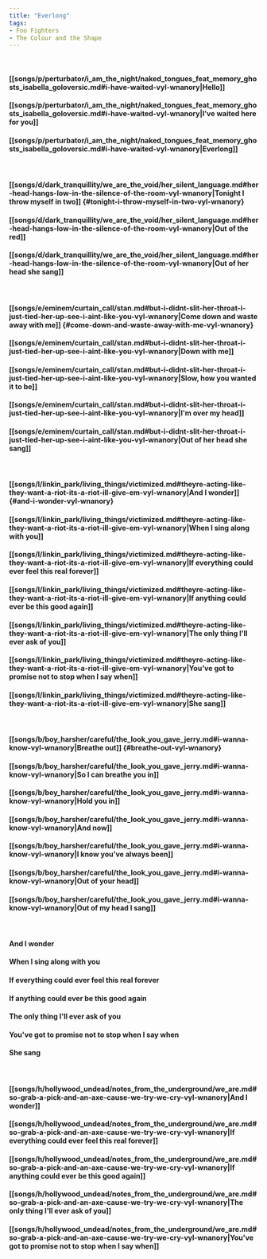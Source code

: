 ```yaml
---
title: "Everlong"
tags:
- Foo Fighters
- The Colour and the Shape
---
```

&nbsp;
#### [[songs/p/perturbator/i_am_the_night/naked_tongues_feat_memory_ghosts_isabella_goloversic.md#i-have-waited-vyl-wnanory|Hello]]
#### [[songs/p/perturbator/i_am_the_night/naked_tongues_feat_memory_ghosts_isabella_goloversic.md#i-have-waited-vyl-wnanory|I've waited here for you]]
#### [[songs/p/perturbator/i_am_the_night/naked_tongues_feat_memory_ghosts_isabella_goloversic.md#i-have-waited-vyl-wnanory|Everlong]]
&nbsp;
#### [[songs/d/dark_tranquillity/we_are_the_void/her_silent_language.md#her-head-hangs-low-in-the-silence-of-the-room-vyl-wnanory|Tonight I throw myself in two]] {#tonight-i-throw-myself-in-two-vyl-wnanory}
#### [[songs/d/dark_tranquillity/we_are_the_void/her_silent_language.md#her-head-hangs-low-in-the-silence-of-the-room-vyl-wnanory|Out of the red]]
#### [[songs/d/dark_tranquillity/we_are_the_void/her_silent_language.md#her-head-hangs-low-in-the-silence-of-the-room-vyl-wnanory|Out of her head she sang]]
&nbsp;
#### [[songs/e/eminem/curtain_call/stan.md#but-i-didnt-slit-her-throat-i-just-tied-her-up-see-i-aint-like-you-vyl-wnanory|Come down and waste away with me]] {#come-down-and-waste-away-with-me-vyl-wnanory}
#### [[songs/e/eminem/curtain_call/stan.md#but-i-didnt-slit-her-throat-i-just-tied-her-up-see-i-aint-like-you-vyl-wnanory|Down with me]]
#### [[songs/e/eminem/curtain_call/stan.md#but-i-didnt-slit-her-throat-i-just-tied-her-up-see-i-aint-like-you-vyl-wnanory|Slow, how you wanted it to be]]
#### [[songs/e/eminem/curtain_call/stan.md#but-i-didnt-slit-her-throat-i-just-tied-her-up-see-i-aint-like-you-vyl-wnanory|I'm over my head]]
#### [[songs/e/eminem/curtain_call/stan.md#but-i-didnt-slit-her-throat-i-just-tied-her-up-see-i-aint-like-you-vyl-wnanory|Out of her head she sang]]
&nbsp;
#### [[songs/l/linkin_park/living_things/victimized.md#theyre-acting-like-they-want-a-riot-its-a-riot-ill-give-em-vyl-wnanory|And I wonder]] {#and-i-wonder-vyl-wnanory}
#### [[songs/l/linkin_park/living_things/victimized.md#theyre-acting-like-they-want-a-riot-its-a-riot-ill-give-em-vyl-wnanory|When I sing along with you]]
#### [[songs/l/linkin_park/living_things/victimized.md#theyre-acting-like-they-want-a-riot-its-a-riot-ill-give-em-vyl-wnanory|If everything could ever feel this real forever]]
#### [[songs/l/linkin_park/living_things/victimized.md#theyre-acting-like-they-want-a-riot-its-a-riot-ill-give-em-vyl-wnanory|If anything could ever be this good again]]
#### [[songs/l/linkin_park/living_things/victimized.md#theyre-acting-like-they-want-a-riot-its-a-riot-ill-give-em-vyl-wnanory|The only thing I'll ever ask of you]]
#### [[songs/l/linkin_park/living_things/victimized.md#theyre-acting-like-they-want-a-riot-its-a-riot-ill-give-em-vyl-wnanory|You've got to promise not to stop when I say when]]
#### [[songs/l/linkin_park/living_things/victimized.md#theyre-acting-like-they-want-a-riot-its-a-riot-ill-give-em-vyl-wnanory|She sang]]
&nbsp;
#### [[songs/b/boy_harsher/careful/the_look_you_gave_jerry.md#i-wanna-know-vyl-wnanory|Breathe out]] {#breathe-out-vyl-wnanory}
#### [[songs/b/boy_harsher/careful/the_look_you_gave_jerry.md#i-wanna-know-vyl-wnanory|So I can breathe you in]]
#### [[songs/b/boy_harsher/careful/the_look_you_gave_jerry.md#i-wanna-know-vyl-wnanory|Hold you in]]
#### [[songs/b/boy_harsher/careful/the_look_you_gave_jerry.md#i-wanna-know-vyl-wnanory|And now]]
#### [[songs/b/boy_harsher/careful/the_look_you_gave_jerry.md#i-wanna-know-vyl-wnanory|I know you've always been]]
#### [[songs/b/boy_harsher/careful/the_look_you_gave_jerry.md#i-wanna-know-vyl-wnanory|Out of your head]]
#### [[songs/b/boy_harsher/careful/the_look_you_gave_jerry.md#i-wanna-know-vyl-wnanory|Out of my head I sang]]
&nbsp;
#### And I wonder
#### When I sing along with you
#### If everything could ever feel this real forever
#### If anything could ever be this good again
#### The only thing I'll ever ask of you
#### You've got to promise not to stop when I say when
#### She sang
&nbsp;
#### [[songs/h/hollywood_undead/notes_from_the_underground/we_are.md#so-grab-a-pick-and-an-axe-cause-we-try-we-cry-vyl-wnanory|And I wonder]]
#### [[songs/h/hollywood_undead/notes_from_the_underground/we_are.md#so-grab-a-pick-and-an-axe-cause-we-try-we-cry-vyl-wnanory|If everything could ever feel this real forever]]
#### [[songs/h/hollywood_undead/notes_from_the_underground/we_are.md#so-grab-a-pick-and-an-axe-cause-we-try-we-cry-vyl-wnanory|If anything could ever be this good again]]
#### [[songs/h/hollywood_undead/notes_from_the_underground/we_are.md#so-grab-a-pick-and-an-axe-cause-we-try-we-cry-vyl-wnanory|The only thing I'll ever ask of you]]
#### [[songs/h/hollywood_undead/notes_from_the_underground/we_are.md#so-grab-a-pick-and-an-axe-cause-we-try-we-cry-vyl-wnanory|You've got to promise not to stop when I say when]]
